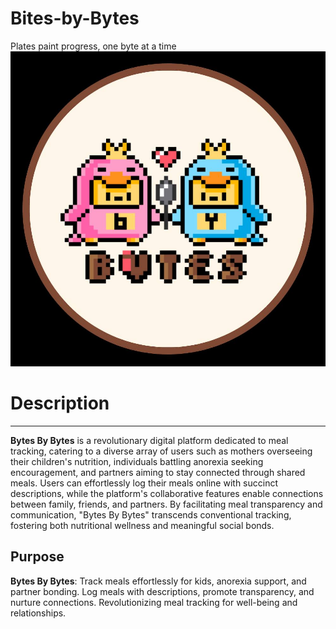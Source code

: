 # Bites-by-Bytes
Plates paint progress, one byte at a time
![logo](photo_2023-09-30_17-11-54.jpg)

# Description
---
**Bytes By Bytes** is a revolutionary digital platform dedicated to meal tracking, catering to a diverse array of users such as mothers overseeing their children's nutrition, individuals battling anorexia seeking encouragement, and partners aiming to stay connected through shared meals. Users can effortlessly log their meals online with succinct descriptions, while the platform's collaborative features enable connections between family, friends, and partners. By facilitating meal transparency and communication, "Bytes By Bytes" transcends conventional tracking, fostering both nutritional wellness and meaningful social bonds.

## Purpose
**Bytes By Bytes**: Track meals effortlessly for kids, anorexia support, and partner bonding. Log meals with descriptions, promote transparency, and nurture connections. Revolutionizing meal tracking for well-being and relationships.
